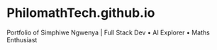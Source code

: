 # PhilomathTech.github.io
Portfolio of Simphiwe Ngwenya | Full Stack Dev • AI Explorer • Maths Enthusiast 
